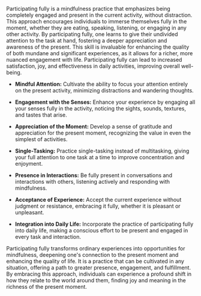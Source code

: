 
Participating fully is a mindfulness practice that emphasizes being completely engaged and present in the current activity, without distraction. This approach encourages individuals to immerse themselves fully in the moment, whether they are eating, speaking, listening, or engaging in any other activity. By participating fully, one learns to give their undivided attention to the task at hand, fostering a deeper appreciation and awareness of the present. This skill is invaluable for enhancing the quality of both mundane and significant experiences, as it allows for a richer, more nuanced engagement with life. Participating fully can lead to increased satisfaction, joy, and effectiveness in daily activities, improving overall well-being.


- **Mindful Attention:** Cultivate the ability to focus your attention entirely on the present activity, minimizing distractions and wandering thoughts.

- **Engagement with the Senses:** Enhance your experience by engaging all your senses fully in the activity, noticing the sights, sounds, textures, and tastes that arise.

- **Appreciation of the Moment:** Develop a sense of gratitude and appreciation for the present moment, recognizing the value in even the simplest of activities.

- **Single-Tasking:** Practice single-tasking instead of multitasking, giving your full attention to one task at a time to improve concentration and enjoyment.

- **Presence in Interactions:** Be fully present in conversations and interactions with others, listening actively and responding with mindfulness.

- **Acceptance of Experience:** Accept the current experience without judgment or resistance, embracing it fully, whether it is pleasant or unpleasant.

- **Integration into Daily Life:** Incorporate the practice of participating fully into daily life, making a conscious effort to be present and engaged in every task and interaction.


Participating fully transforms ordinary experiences into opportunities for mindfulness, deepening one's connection to the present moment and enhancing the quality of life. It is a practice that can be cultivated in any situation, offering a path to greater presence, engagement, and fulfillment. By embracing this approach, individuals can experience a profound shift in how they relate to the world around them, finding joy and meaning in the richness of the present moment.